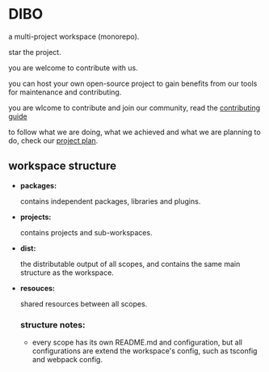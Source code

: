 # DIBO

a multi-project workspace (monorepo).

star the project.

you are welcome to contribute with us.

you can host your own open-source project to gain benefits from our tools for maintenance and contributing.

you are wlcome to contribute and join our community, read the [contributing guide](/CONTRIBUTING.md)

to follow what we are doing, what we achieved and what we are planning to do, check our [project plan](../../projects).

## workspace structure
- **packages:**

  contains independent packages, libraries and plugins.

- **projects:**

  contains projects and sub-workspaces.

- **dist:**
 
  the distributable output of all scopes, and contains the same main structure as the workspace.

- **resouces:**

  shared resources between all scopes.

  ### structure notes:
  - every scope has its own README.md and configuration, but all configurations are extend the workspace's config, such as tsconfig and webpack config.






